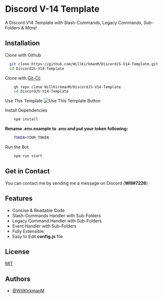 # Discord V-14 Template 

A Discord V14 Template with Slash-Commands, Legacy Commands, Sub-Folders & More!
## Installation

Clone with Github

```bash
  git clone https://github.com/WillKirkmanM/DiscordJS-V14-Template.git
  cd DiscordJS-V14-Template
```
    
Clone with [Git-Cli](https://cli.github.com/)

```bash
    gh repo clone WillKirkmanM/DiscordJS-V14-Template
    cd DiscordJS-V14-Template
```

Use This Template
![Use This Template Button](https://camo.githubusercontent.com/523d7e81c3d3dcd01b711f14c87e850edeb8e62bf72814d3231ab084a0c70d31/68747470733a2f2f7777772e726f737472756d2e626c6f672f706f73742f323031392d30362d31312d612d7265706f2d74656d706c6174652d666f722d722d616e616c797369735f66696c65732f7573652d746869732e706e67)

Install Dependencies
```bash
    npm install
```

**Rename .env.example to .env and put your token following:**
```bash
    TOKEN=YOUR_TOKEN
``` 

Run the Bot
```bash
    npm run start
```
## Get in Contact

You can contact me by sending me a message on Discord (**WIll#7226**) 


## Features

- Concise & Readable Code
- Slash-Commands Handler with Sub-Folders
- Legacy Command Handler with Sub-Folders
- Event Handler with Sub-Folders 
- Fully Extensible
- Easy to Edit **config.js** file
## License

[MIT](https://choosealicense.com/licenses/mit/)


## Authors

- [@WillKirkmanM](https://www.github.com/WillKirkmanM)



